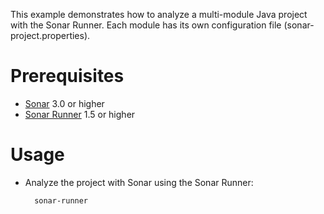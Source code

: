 This example demonstrates how to analyze a multi-module Java project with the Sonar Runner.
Each module has its own configuration file (sonar-project.properties).

Prerequisites
=============
* [Sonar](http://www.sonarsource.org/downloads/) 3.0 or higher
* [Sonar Runner](http://docs.codehaus.org/display/SONAR/Installing+and+Configuring+Sonar+Runner) 1.5 or higher

Usage
=====
* Analyze the project with Sonar using the Sonar Runner:

        sonar-runner

